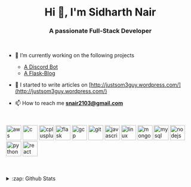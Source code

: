 <h1 align="center">Hi 👋, I'm Sidharth Nair</h1>
<h3 align="center">A passionate Full-Stack Developer</h3>

<br />

* 🔭 I’m currently working on the following projects 
  + [A Discord Bot](https://github.com/justsom3guy/discord-bot)
  + [A Flask-Blog](https://github.com/justsom3guy/flask-blog)

* 📝 I started to  write articles on [http://justsom3guy.wordpress.com/](http://justsom3guy.wordpress.com/)

* 📫 How to reach me **snair2103@gmail.com**

<br />
<p align="left">
<img src="https://devicons.github.io/devicon/devicon.git/icons/amazonwebservices/amazonwebservices-original-wordmark.svg" alt="aws" width="40" height="40"/>
<img src="https://devicons.github.io/devicon/devicon.git/icons/c/c-original.svg" alt="c" width="40" height="40"/>
<img src="https://devicons.github.io/devicon/devicon.git/icons/cplusplus/cplusplus-original.svg" alt="cplusplus" width="40" height="40"/> 
<img src="https://www.vectorlogo.zone/logos/pocoo_flask/pocoo_flask-icon.svg" alt="flask" width="40" height="40"/> 
<img src="https://www.vectorlogo.zone/logos/google_cloud/google_cloud-icon.svg" alt="gcp" width="40" height="40"/> 
<img src="https://www.vectorlogo.zone/logos/git-scm/git-scm-icon.svg" alt="git" width="40" height="40"/> 
<img src="https://devicons.github.io/devicon/devicon.git/icons/javascript/javascript-original.svg" alt="javascript" width="40" height="40"/> 
<img src="https://devicons.github.io/devicon/devicon.git/icons/linux/linux-original.svg" alt="linux" width="40" height="40"/> 
<img src="https://devicons.github.io/devicon/devicon.git/icons/mongodb/mongodb-original-wordmark.svg" alt="mongodb" width="40" height="40"/> <img src="https://devicons.github.io/devicon/devicon.git/icons/mysql/mysql-original-wordmark.svg" alt="mysql" width="40" height="40"/> 
<img src="https://devicons.github.io/devicon/devicon.git/icons/nodejs/nodejs-original-wordmark.svg" alt="nodejs" width="40" height="40"/> 
<img src="https://devicons.github.io/devicon/devicon.git/icons/python/python-original.svg" alt="python" width="40" height="40"/> 
<img src="https://devicons.github.io/devicon/devicon.git/icons/react/react-original-wordmark.svg" alt="react" width="40" height="40"/>
</p>

<br />
<br />

<details>
  <summary>:zap: Github Stats</summary>

  <img align="left" alt="Justsom3guy's Github Stats" src="https://github-readme-stats.justsom3guy.vercel.app/api?username=justsom3guy&show_icons=true&theme=buefy&hide_border=true" />

</details>
